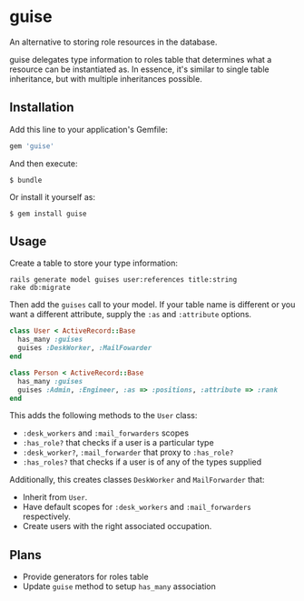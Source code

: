 # guise

An alternative to storing role resources in the database.

guise delegates type information to roles table that determines what a resource
can be instantiated as. In essence, it's similar to single table inheritance,
but with multiple inheritances possible.


## Installation

Add this line to your application's Gemfile:

```ruby
gem 'guise'
```

And then execute:

```
$ bundle
```

Or install it yourself as:

```
$ gem install guise
```


## Usage

Create a table to store your type information:

```
rails generate model guises user:references title:string
rake db:migrate
```

Then add the `guises` call to your model. If your table name is different or
you want a different attribute, supply the `:as` and `:attribute` options.

```ruby
class User < ActiveRecord::Base
  has_many :guises
  guises :DeskWorker, :MailFowarder
end

class Person < ActiveRecord::Base
  has_many :guises
  guises :Admin, :Engineer, :as => :positions, :attribute => :rank
end
```

This adds the following methods to the `User` class:
* `:desk_workers` and `:mail_forwarders` scopes
* `:has_role?` that checks if a user is a particular type
* `:desk_worker?`, `:mail_forwarder` that proxy to `:has_role?`
* `:has_roles?` that checks if a user is of any of the types supplied

Additionally, this creates classes `DeskWorker` and `MailForwarder` that:
* Inherit from `User`.
* Have default scopes for `:desk_workers` and `:mail_forwarders` respectively.
* Create users with the right associated occupation.


## Plans

* Provide generators for roles table
* Update `guise` method to setup `has_many` association
